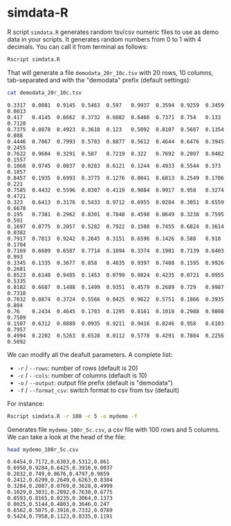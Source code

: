 # simdata-R
R script ```simdata.R``` generates random tsv/csv numeric files to use as demo data in your scripts. It generates random numbers from 0 to 1 with 4 decimals. You can call it from terminal as follows:

```bash
Rscript simdata.R
```

That will generate a file ```demodata_20r_10c.tsv``` with 20 rows, 10 columns, tab-separated and with the "demodata" prefix (default settings):

```bash
cat demodata_20r_10c.tsv
```
```
0.3317	0.0081	0.9145	0.5463	0.597	0.9937	0.3594	0.9259	0.3459	0.0013
0.417	0.4145	0.6662	0.3732	0.6082	0.6466	0.7371	0.754	0.133	0.7128
0.7375	0.0878	0.4923	0.3618	0.123	0.5092	0.8107	0.5687	0.1354	0.088
0.4446	0.7067	0.7993	0.5703	0.8877	0.5612	0.4644	0.6476	0.3945	0.2455
0.7622	0.9604	0.3291	0.587	0.7219	0.322	0.7692	0.2097	0.0482	0.1557
0.1068	0.9745	0.0837	0.0283	0.6121	0.1244	0.4933	0.5544	0.373	0.1857
0.8457	0.1935	0.6993	0.3775	0.1276	0.0041	0.6813	0.2549	0.1706	0.221
0.7585	0.4432	0.5596	0.0307	0.4119	0.9884	0.9917	0.958	0.3274	0.4721
0.323	0.6413	0.3176	0.5433	0.9712	0.6955	0.0284	0.3851	0.6559	0.6678
0.195	0.7381	0.2962	0.8301	0.7848	0.4598	0.0649	0.3238	0.7595	0.591
0.1697	0.8775	0.2057	0.5282	0.7922	0.1508	0.7455	0.6824	0.3614	0.0382
0.7917	0.7813	0.9242	0.2645	0.3151	0.6596	0.1426	0.588	0.918	0.1704
0.7169	0.6609	0.6587	0.7714	0.1894	0.3374	0.1981	0.7139	0.6403	0.993
0.3345	0.1335	0.3677	0.858	0.4035	0.9397	0.7408	0.1595	0.9926	0.2681
0.8523	0.6148	0.9485	0.1453	0.0799	0.9824	0.4235	0.0721	0.0955	0.5335
0.8182	0.6687	0.1488	0.1499	0.9351	0.4579	0.2689	0.729	0.9987	0.7318
0.7032	0.8874	0.3724	0.5566	0.0425	0.9622	0.5751	0.1866	0.3935	0.804
0.76	0.2434	0.4645	0.1703	0.1295	0.8161	0.1018	0.2988	0.9808	0.7509
0.1507	0.6312	0.0889	0.0935	0.9211	0.9416	0.8246	0.958	0.6103	0.7957
0.4994	0.2202	0.5263	0.6528	0.0112	0.5778	0.4291	0.7804	0.2256	0.5092
```

We can modify all the deafult parameters. A complete list:

- ```-r``` / ```--rows```: number of rows (default is 20)
- ```-c``` / ```--cols```: number of columns (default is 10)
- ```-o``` / ```--output```: output file prefix (default is "demodata")
- ```-f``` / ```--format_csv```: switch format to csv from tsv (default)

For instance:

```bash
Rscript simdata.R -r 100 -c 5 -o mydemo -f
```

Generates file ```mydemo_100r_5c.csv```, a csv file with 100 rows and 5 columns. We can take a look at the head of the file:

```bash
head mydemo_100r_5c.csv
```

```
0.6454,0.7172,0.6303,0.5312,0.861
0.6958,0.9284,0.6425,0.3916,0.0037
0.2832,0.749,0.8676,0.4797,0.9859
0.2412,0.6299,0.2649,0.6263,0.8384
0.3284,0.2087,0.0769,0.3628,0.4999
0.1029,0.3031,0.2892,0.7638,0.6775
0.8593,0.8165,0.0235,0.3064,0.1373
0.0025,0.5144,0.4803,0.3646,0.247
0.6562,0.5075,0.3916,0.7332,0.0789
0.5424,0.7958,0.1123,0.8335,0.1191
```

